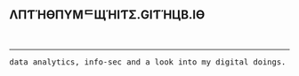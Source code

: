 ## ΛПƬΉӨПYMᄃЩΉIƬΣ.GIƬΉЦB.IӨ
<br>
<hr noshade>
<tt>data analytics, info-sec and a look into my digital doings.</tt> 

